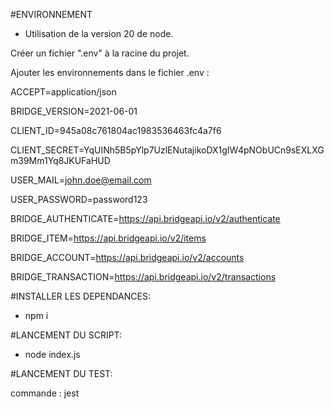 #ENVIRONNEMENT

- Utilisation de la version 20 de node.

Créer un fichier ".env" à la racine du projet.

Ajouter les environnements dans le fichier .env : 

ACCEPT=application/json

BRIDGE_VERSION=2021-06-01

CLIENT_ID=945a08c761804ac1983536463fc4a7f6

CLIENT_SECRET=YqUINh5B5pYlp7UzlENutajikoDX1gIW4pNObUCn9sEXLXGm39Mm1Yq8JKUFaHUD

USER_MAIL=john.doe@email.com

USER_PASSWORD=password123

BRIDGE_AUTHENTICATE=https://api.bridgeapi.io/v2/authenticate

BRIDGE_ITEM=https://api.bridgeapi.io/v2/items

BRIDGE_ACCOUNT=https://api.bridgeapi.io/v2/accounts

BRIDGE_TRANSACTION=https://api.bridgeapi.io/v2/transactions

#INSTALLER LES DEPENDANCES:

- npm i 

#LANCEMENT DU SCRIPT:
- node index.js

#LANCEMENT DU TEST:

commande : jest
